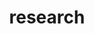 ---
layout: page
title: research
nav: true
nav_order: 2
dropdown: true
children: 
    - title: NLP-X Lab
      permalink: /nlp-x/
    - title: divider
    - title: Co-Well Lab
      permalink: /co-well/
    - title: divider
    - title: Sociolinguistics
      permalink: /sociolinguistics/
    - title: divider
    - title: CoNTRoL Lab
      permalink: /control/
---